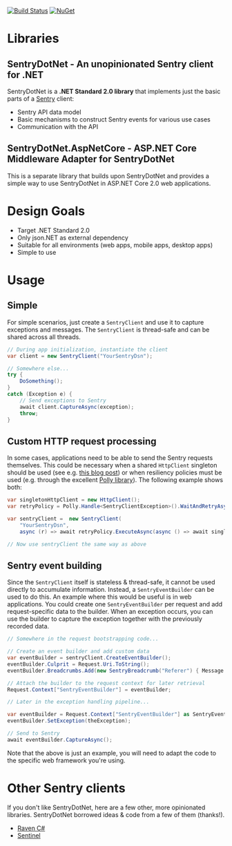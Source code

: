 
[![Build Status](https://travis-ci.org/thedmi/SentryDotNet.svg?branch=master)](https://travis-ci.org/thedmi/SentryDotNet)
[![NuGet](https://img.shields.io/nuget/v/SentryDotNet.svg)](https://www.nuget.org/packages/SentryDotNet/)

# Libraries

## SentryDotNet - An unopinionated Sentry client for .NET

SentryDotNet is a **.NET Standard 2.0 library** that implements just the basic parts of a [Sentry](https://sentry.io) client:

- Sentry API data model
- Basic mechanisms to construct Sentry events for various use cases
- Communication with the API

## SentryDotNet.AspNetCore - ASP.NET Core Middleware Adapter for SentryDotNet

This is a separate library that builds upon SentryDotNet and provides a simple way to use SentryDotNet in ASP.NET Core 2.0 web applications.  


# Design Goals

- Target .NET Standard 2.0
- Only json.NET as external dependency
- Suitable for all environments (web apps, mobile apps, desktop apps)
- Simple to use


# Usage

## Simple

For simple scenarios, just create a `SentryClient` and use it to capture exceptions and messages. The `SentryClient`
is thread-safe and can be shared across all threads.

```csharp
// During app initialization, instantiate the client
var client = new SentryClient("YourSentryDsn");

// Somewhere else...
try {
    DoSomething();
}
catch (Exception e) {
    // Send exceptions to Sentry
    await client.CaptureAsync(exception);
    throw;
}
```


## Custom HTTP request processing

In some cases, applications need to be able to send the Sentry requests themselves. This could be necessary when a
shared `HttpClient` singleton should be used (see e.g. [this blog post](https://aspnetmonsters.com/2016/08/2016-08-27-httpclientwrong/))
or when resiliency policies must be used (e.g. through the excellent [Polly library](https://github.com/App-vNext/Polly)). The
following example shows both:

```csharp
var singletonHttpClient = new HttpClient();
var retryPolicy = Polly.Handle<SentryClientException>().WaitAndRetryAsync(3, i => TimeSpan.FromSeconds(Math.Pow(2, i)));

var sentryClient =  new SentryClient(
    "YourSentryDsn",
    async (r) => await retryPolicy.ExecuteAsync(async () => await singletonHttpClient.SendAsync(r)));

// Now use sentryClient the same way as above
```

## Sentry event building

Since the `SentryClient` itself is stateless & thread-safe, it cannot be used directly to
accumulate information. Instead, a `SentryEventBuilder` can be used to do this. An example where this would be useful is in web applications. You could create one `SentryEventBuilder` per request and add request-specific data to the builder. When an exception occurs, you can use the builder to capture the exception together with the previously recorded data.


```csharp
// Somewhere in the request bootstrapping code...

// Create an event builder and add custom data
var eventBuilder = sentryClient.CreateEventBuilder();
eventBuilder.Culprit = Request.Uri.ToString();
eventBuilder.Breadcrumbs.Add(new SentryBreadcrumb("Referer") { Message = Request.Headers.Referer });

// Attach the builder to the request context for later retrieval
Request.Context["SentryEventBuilder"] = eventBuilder;

// Later in the exception handling pipeline...

var eventBuilder = Request.Context["SentryEventBuilder"] as SentryEventBuilder;
eventBuilder.SetException(theException);

// Send to Sentry
await eventBuilder.CaptureAsync();
```

Note that the above is just an example, you will need to adapt the code to the
specific web framework you're using.


# Other Sentry clients

If you don't like SentryDotNet, here are a few other, more opinionated libraries. SentryDotNet borrowed ideas & code from a few of them (thanks!).

- [Raven C#](https://github.com/getsentry/raven-csharp)
- [Sentinel](https://github.com/PrestigeXP/Sentinel)
